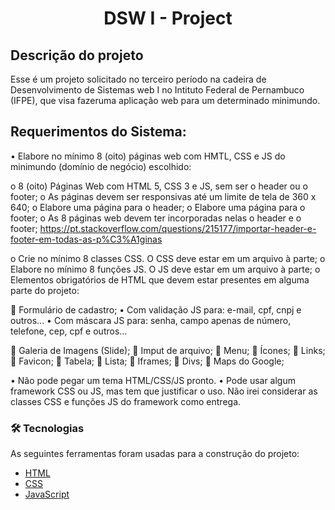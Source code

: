 <h1 align="center">DSW I - Project</h1>

## Descrição do projeto
Esse é um projeto solicitado no terceiro período na cadeira de Desenvolvimento de Sistemas web I no Intituto Federal de Pernambuco (IFPE), que visa fazeruma aplicação web para um determinado minimundo.

## Requerimentos do Sistema:

• Elabore no mínimo 8 (oito) páginas web com HMTL, CSS e JS do minimundo (domínio de negócio) escolhido:

o 8 (oito) Páginas Web com HTML 5, CSS 3 e JS, sem ser o header ou o footer;
o As páginas devem ser responsivas até um limite de tela de 360 x 640;
o Elabore uma página para o header;
o Elabore uma página para o footer;
o As 8 páginas web devem ter incorporadas nelas o header e o footer;
https://pt.stackoverflow.com/questions/215177/importar-header-e-footer-em-todas-as-p%C3%A1ginas

o Crie no mínimo 8 classes CSS. O CSS deve estar em um arquivo à parte;
o Elabore no mínimo 8 funções JS. O JS deve estar em um arquivo à parte;
o Elementos obrigatórios de HTML que devem estar presentes em alguma parte do projeto:

 Formulário de cadastro;
• Com validação JS para: e-mail, cpf, cnpj e outros...
• Com máscara JS para: senha, campo apenas de número, telefone, cep, cpf e outros...

 Galeria de Imagens (Slide);
 Imput de arquivo;
 Menu;
 Ícones;
 Links;
 Favicon;
 Tabela;
 Lista;
 Iframes;
 Divs;
 Maps do Google;

• Não pode pegar um tema HTML/CSS/JS pronto.
• Pode usar algum framework CSS ou JS, mas tem que justificar o uso. Não irei considerar as classes CSS e funções JS do framework como entrega.

### 🛠 Tecnologias

As seguintes ferramentas foram usadas para a construção do projeto:

- [HTML](https://www.w3schools.com/)
- [CSS](https://www.w3schools.com/)
- [JavaScript](https://www.w3schools.com/)
